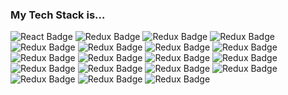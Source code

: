 
### My Tech Stack is...

![React Badge](https://img.shields.io/badge/-%20react-000000?logo=react&style=for-the-badge)
![Redux Badge](https://img.shields.io/badge/-%20redux-000000?logo=redux&style=for-the-badge)
![Redux Badge](https://img.shields.io/badge/-%20reduxsaga-000000?logo=Redux-Saga&style=for-the-badge)
![Redux Badge](https://img.shields.io/badge/-%20Next.js-000000?logo=Next.js&style=for-the-badge)
![Redux Badge](https://img.shields.io/badge/-%20Vue.js-000000?logo=Vue.js&style=for-the-badge)
![Redux Badge](https://img.shields.io/badge/-%20Vuex-000000?logo=Vue.js&style=for-the-badge)
![Redux Badge](https://img.shields.io/badge/-%20Nuxt.js-000000?logo=Nuxt.js&style=for-the-badge)
![Redux Badge](https://img.shields.io/badge/-%20JavaScript-000000?logo=JavaScript&style=for-the-badge)
![Redux Badge](https://img.shields.io/badge/-%20TypeScript-000000?logo=TypeScript&style=for-the-badge)
![Redux Badge](https://img.shields.io/badge/-%20Node.js-000000?logo=Node.js&style=for-the-badge)
![Redux Badge](https://img.shields.io/badge/-%20Express-000000?logo=Express&style=for-the-badge)
![Redux Badge](https://img.shields.io/badge/-%20HTML5-000000?logo=HTML5&style=for-the-badge)
![Redux Badge](https://img.shields.io/badge/-%20CSS3-000000?logo=CSS3&style=for-the-badge)
![Redux Badge](https://img.shields.io/badge/-%20Sass-000000?logo=Sass&style=for-the-badge)
![Redux Badge](https://img.shields.io/badge/-%20styledcomponents-000000?logo=styled-components&style=for-the-badge)
![Redux Badge](https://img.shields.io/badge/-%20MySQL-000000?logo=MySQL&style=for-the-badge)
![Redux Badge](https://img.shields.io/badge/-%20Sequelize-000000?logo=Sequelize&style=for-the-badge)
![Redux Badge](https://img.shields.io/badge/-%20Mongo-000000?logo=MongoDB&style=for-the-badge)
![Redux Badge](https://img.shields.io/badge/-%20Mongoose-000000?logo=MongoDB&style=for-the-badge)

<!-- ### Tools

`Visual Studio Code` `Git` `Postman` `Insimnia` `Sequel Pro` `Notion` `Slack` `Teams` ... -->